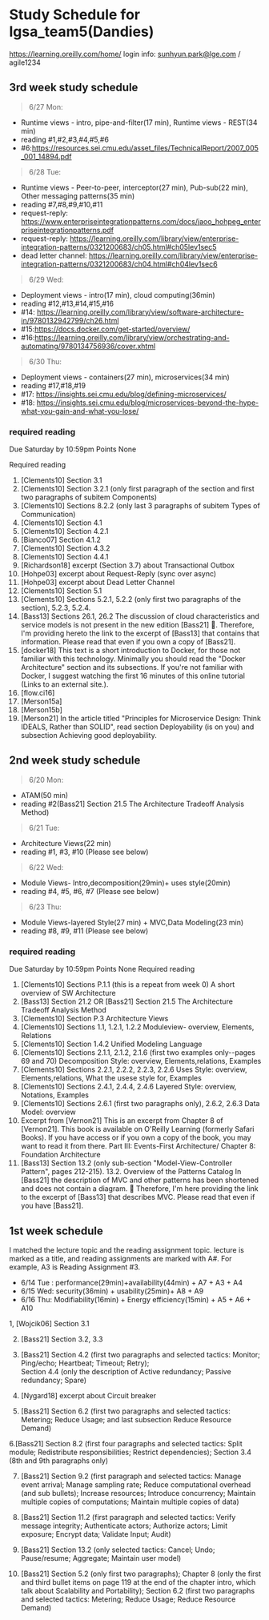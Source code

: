 #  Study Schedule for lgsa_team5(Dandies)
https://learning.oreilly.com/home/ 
login info: sunhyun.park@lge.com / agile1234

## 3rd week study schedule

> 6/27 Mon: 
 *  Runtime views - intro, pipe-and-filter(17 min), Runtime views - REST(34 min)
 *  reading #1,#2,#3,#4,#5,#6
 *  #6:https://resources.sei.cmu.edu/asset_files/TechnicalReport/2007_005_001_14894.pdf
 
> 6/28 Tue: 
 * Runtime views - Peer-to-peer, interceptor(27 min), Pub-sub(22 min), Other messaging patterns(35 min)
 * reading #7,#8,#9,#10,#11
 * request-reply: https://www.enterpriseintegrationpatterns.com/docs/jaoo_hohpeg_enterpriseintegrationpatterns.pdf 
 * request-reply: https://learning.oreilly.com/library/view/enterprise-integration-patterns/0321200683/ch05.html#ch05lev1sec5
 * dead letter channel: https://learning.oreilly.com/library/view/enterprise-integration-patterns/0321200683/ch04.html#ch04lev1sec6
 
> 6/29 Wed: 
 * Deployment views - intro(17 min), cloud computing(36min)
 *  reading #12,#13,#14,#15,#16
 *  #14: https://learning.oreilly.com/library/view/software-architecture-in/9780132942799/ch26.html
 *  #15:https://docs.docker.com/get-started/overview/
 *  #16:https://learning.oreilly.com/library/view/orchestrating-and-automating/9780134756936/cover.xhtml
 
> 6/30 Thu: 
 * Deployment views - containers(27 min), microservices(34 min)
 * reading #17,#18,#19
 * #17: https://insights.sei.cmu.edu/blog/defining-microservices/
 * #18: https://insights.sei.cmu.edu/blog/microservices-beyond-the-hype-what-you-gain-and-what-you-lose/
 
### required reading
Due Saturday by 10:59pm Points None

Required reading
1. [Clements10] Section 3.1
2. [Clements10] Section 3.2.1 (only first paragraph of the section and first two paragraphs of subitem Components)
3. [Clements10] Sections  8.2.2 (only last 3 paragraphs of subitem Types of Communication)
4. [Clements10] Section 4.1
5. [Clements10] Section  4.2.1 
6. [Bianco07] Section 4.1.2 
7. [Clements10] Section 4.3.2
8. [Clements10] Section 4.4.1 
9. [Richardson18] excerpt (Section 3.7) about Transactional Outbox
10. [Hohpe03] excerpt about Request-Reply (sync over async)
11. [Hohpe03] excerpt about Dead Letter Channel
12. [Clements10] Section 5.1
13. [Clements10] Sections 5.2.1, 5.2.2 (only first two paragraphs of the section), 5.2.3, 5.2.4. 
14. [Bass13] Sections  26.1, 26.2
The discussion of cloud characteristics and service models is not present in the new edition [Bass21] 🙁.  Therefore, I'm providing hereto the link to the excerpt of [Bass13] that contains that information. Please read that even if you own a copy of [Bass21]. 
15. [docker18]  This text is a short introduction to Docker, for those not familiar with this technology. Minimally you should read the "Docker Architecture" section and its subsections. If you're not familiar with Docker, I suggest watching the first 16 minutes of this online tutorial (Links to an external site.). 
16. [flow.ci16] 
17. [Merson15a] 
18. [Merson15b]
19. [Merson21] In the article titled "Principles for Microservice Design: Think IDEALS, Rather than SOLID", read section Deployability (is on you)  and subsection Achieving good deployability. 

##
## 2nd week study schedule

> 6/20 Mon: 
 * ATAM(50 min) 
 * reading #2(Bass21] Section 21.5 The Architecture Tradeoff Analysis Method)
> 6/21 Tue: 
 * Architecture Views(22 min) 
 * reading #1, #3, #10 (Please see below)
> 6/22 Wed: 
 * Module Views- Intro,decomposition(29min)+ uses style(20min) 
 * reading #4, #5, #6, #7 (Please see below)
> 6/23 Thu: 
 * Module Views-layered Style(27 min) + MVC,Data Modeling(23 min) 
 * reading #8, #9, #11 (Please see below)
### required reading
Due Saturday by 10:59pm Points None
Required reading
1. [Clements10] Sections P.1.1  (this is a repeat from week 0)  A short overview of SW Architecture
2. [Bass13] Section 21.2    OR
   [Bass21] Section 21.5 The Architecture Tradeoff Analysis Method
3. [Clements10] Section P.3 Architecture Views
4. [Clements10] Sections  1.1,  1.2.1,  1.2.2 Moduleview- overview, Elements, Relations
5. [Clements10] Section 1.4.2 Unified Modeling Language
6. [Clements10] Sections  2.1.1, 2.1.2, 2.1.6 (first two examples only--pages 69 and 70) Decomposition Style: overview, Elements,relations, Examples
7. [Clements10] Sections 2.2.1, 2.2.2, 2.2.3, 2.2.6 Uses Style: overview, Elements,relations, What the usese style for, Examples
8. [Clements10] Sections 2.4.1, 2.4.4, 2.4.6 Layered Style: overview, Notations, Examples
9. [Clements10] Sections 2.6.1 (first two paragraphs only),  2.6.2,  2.6.3 Data Model: overview
10. Excerpt from [Vernon21] 
This is an excerpt from Chapter 8 of [Vernon21]. This book is available on O'Reilly Learning (formerly Safari Books). If you have access or if you own a copy of the book, you may want to read it from there. Part III: Events-First Architecture/ Chapter 8: Foundation Architecture
11. [Bass13] Section 13.2 (only sub-section "Model-View-Controller Pattern", pages 212-215).  13.2. Overview of the Patterns Catalog 
In [Bass21] the description of MVC and other patterns has been shortened and does not contain a diagram. 🙁 Therefore, I'm here providing the link to the excerpt of [Bass13] that describes MVC. Please read that even if you have [Bass21]. 

##

## 1st week schedule
I matched the lecture topic and the reading assignment topic.
lecture is marked as a title, and reading assignments are marked with A#. For example, A3 is Reading Assignment #3.
* 6/14 Tue : performance(29min)+availability(44min) + A7 + A3 + A4
* 6/15 Wed: security(36min) + usability(25min)+ A8 + A9
* 6/16 Thu: Modifiability(16min) +  Energy efficiency(15min) + A5 + A6 + A10

1, [Wojcik06] Section 3.1

2. [Bass21] Section 3.2, 3.3

3. [Bass21] 
Section 4.2  (first two paragraphs and selected tactics: Monitor; Ping/echo; Heartbeat; Timeout; Retry);  
Section 4.4 (only the description of Active redundancy; Passive redundancy; Spare)

4. [Nygard18] excerpt about Circuit breaker

5. [Bass21] 
Section 6.2 (first two paragraphs and selected tactics: Metering; Reduce Usage; and last subsection Reduce Resource Demand)

6.[Bass21] 
Section 8.2 (first four paragraphs and selected tactics: Split module; Redistribute responsibilities; Restrict dependencies); 
Section 3.4 (8th and 9th paragraphs only)

7. [Bass21] 
Section 9.2 (first paragraph and selected tactics: Manage event arrival; Manage sampling rate; Reduce computational overhead (and sub bullets); Increase resources; Introduce concurrency; Maintain multiple copies of computations; Maintain multiple copies of data)

8. [Bass21] 
Section 11.2 (first paragraph and selected tactics: Verify message integrity; Authenticate actors; Authorize actors; Limit exposure; Encrypt data; Validate Input; Audit) 

9. [Bass21] 
Section 13.2 (only selected tactics: Cancel; Undo; Pause/resume; Aggregate; Maintain user model) 

10. [Bass21] 
Section 5.2 (only first two paragraphs); 
Chapter 8 (only the first and third bullet items on page 119 at the end of the chapter intro, which talk about Scalability and Portability); 
Section 6.2 (first two paragraphs and selected tactics: Metering; Reduce Usage; Reduce Resource Demand)
